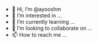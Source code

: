 - 👋 Hi, I’m @ayooshm
- 👀 I’m interested in ...
- 🌱 I’m currently learning ...
- 💞️ I’m looking to collaborate on ...
- 📫 How to reach me ...

<!---
ayooshm/ayooshm is a ✨ special ✨ repository because its `README.md` (this file) appears on your GitHub profile.
You can click the Preview link to take a look at your changes.
--->
